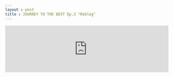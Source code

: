 ```yaml
---
layout : post
title : JOURNEY TO THE BEST Ep.3 "Reblog"
---
```


<iframe src='https://www.4shared.com/web/embed/audio/file/F3ukccdt?type=NORMAL&widgetWidth=530&showArtwork=true&playlistHeight=0&widgetRid=569710619162' style='overflow:hidden;height:152px;width:530px;border: 0;margin:0;'></iframe>
